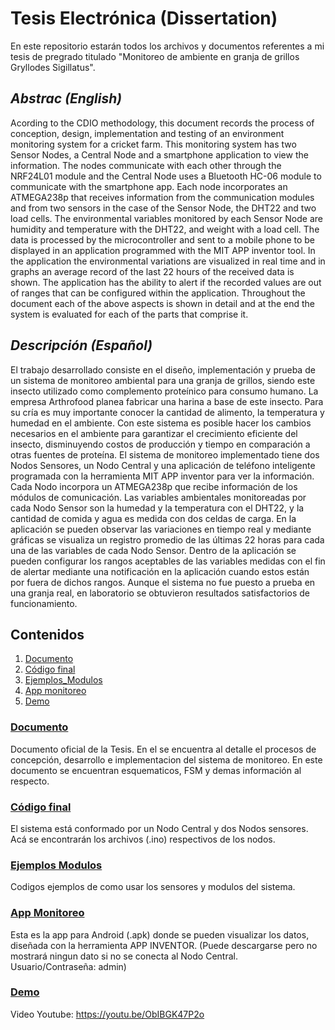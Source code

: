 # **Tesis Electrónica (Dissertation)**
En este repositorio estarán todos los archivos y documentos referentes a mi tesis de pregrado titulado "Monitoreo de ambiente en granja de grillos Gryllodes Sigillatus".

## ***Abstrac (English)***
Acording to the CDIO methodology, this document records the process of conception, design, implementation and testing of an environment monitoring system for a cricket farm. This monitoring system has two Sensor Nodes, a Central Node and a smartphone application to view the information. The nodes communicate with each other through the NRF24L01 module and the Central Node uses a Bluetooth HC-06 module to communicate with the smartphone app. Each node incorporates an ATMEGA238p that receives information from the communication modules and from two sensors in the case of the Sensor Node, the DHT22 and two load cells. The environmental variables monitored by each Sensor Node are humidity and temperature with the DHT22, and weight with a load cell. The data is processed by the microcontroller and sent to a mobile phone to be displayed in an application programmed with the MIT APP inventor tool. In the application the environmental variations are visualized in real time and in graphs an average record of the last 22 hours of the received data is shown. The application has the ability to alert if the recorded values are out of ranges that can be configured within the application. Throughout the document each of the above aspects is shown in detail and at the end the system is evaluated for each of the parts that comprise it.

## ***Descripción (Español)***
El trabajo desarrollado consiste en el diseño, implementación y prueba de un sistema de monitoreo ambiental para una granja de grillos, siendo este insecto utilizado como complemento proteínico para consumo humano. La empresa Arthrofood planea fabricar una harina a base de este insecto. Para su cría es muy importante conocer la cantidad de alimento, la temperatura y humedad en el ambiente. Con este sistema es posible hacer los cambios necesarios en el ambiente para garantizar el crecimiento eficiente del insecto, disminuyendo costos de producción y tiempo en comparación a otras fuentes de proteína. El sistema de monitoreo implementado tiene dos Nodos Sensores, un Nodo Central y una aplicación de teléfono inteligente programada con la herramienta MIT APP inventor para ver la información. Cada Nodo incorpora un ATMEGA238p que recibe información de los módulos de comunicación. Las variables ambientales monitoreadas por cada Nodo Sensor son la humedad y la temperatura con el DHT22, y la cantidad de comida y agua es medida con dos celdas de carga. En la aplicación se pueden observar las variaciones en tiempo real y mediante gráficas se visualiza un registro promedio de las últimas 22 horas para cada una de las variables de cada Nodo Sensor. Dentro de la aplicación se pueden configurar los rangos aceptables de las variables medidas con el fin de alertar mediante una notificación en la aplicación cuando estos están por fuera de dichos rangos. Aunque el sistema no fue puesto a prueba en una granja real, en laboratorio se obtuvieron resultados satisfactorios de funcionamiento. 


## Contenidos
 1. [Documento](/Tesis_Grillos__Final.pdf) 
 2. [Código final](/Codigo_final_comentado)
 3. [Ejemplos_Modulos](/Ejemplos_Modulos)
 4. [App monitoreo](/APP)
 5. [Demo](https://youtu.be/ObIBGK47P2o)
 
### [Documento](/Tesis_Grillos__Final.pdf)
Documento oficial de la Tesis. En el se encuentra al detalle el procesos de concepción, desarrollo e implementacion del sistema de monitoreo. En este documento se encuentran esquematicos, FSM y demas información al respecto.

### [Código final](/Codigo_final_comentado)
El sistema está conformado por un Nodo Central y dos Nodos sensores. Acá se encontrarán los archivos (.ino) respectivos de los nodos.

### [Ejemplos Modulos](/Ejemplos_Modulos)
Codigos ejemplos de como usar los sensores y modulos del sistema. 

### [App Monitoreo](/APP) 
Esta es la app para Android (.apk) donde se pueden visualizar los datos, diseñada con la herramienta APP INVENTOR. (Puede descargarse pero no mostrará ningun dato si no se conecta al Nodo Central. Usuario/Contraseña: admin)

### [Demo](https://youtu.be/ObIBGK47P2o) 
Video Youtube: https://youtu.be/ObIBGK47P2o
